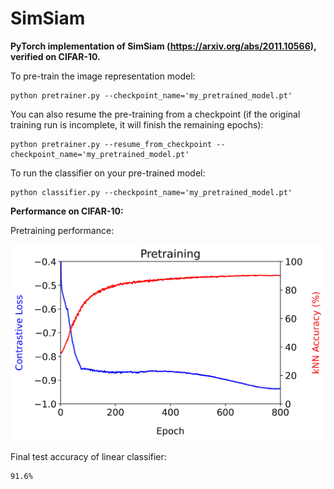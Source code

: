 # SimSiam

**PyTorch implementation of SimSiam (https://arxiv.org/abs/2011.10566), verified on CIFAR-10.**

To pre-train the image representation model:

    python pretrainer.py --checkpoint_name='my_pretrained_model.pt'

You can also resume the pre-training from a checkpoint (if the original training run is incomplete, it will finish the remaining epochs):

    python pretrainer.py --resume_from_checkpoint --checkpoint_name='my_pretrained_model.pt'

To run the classifier on your pre-trained model:

    python classifier.py --checkpoint_name='my_pretrained_model.pt'
    
**Performance on CIFAR-10:**

Pretraining performance:

<img src="./figures/pretrain_results.jpeg?raw=true)" alt="pretraining performance" width="700"/>

Final test accuracy of linear classifier: 

    91.6%
